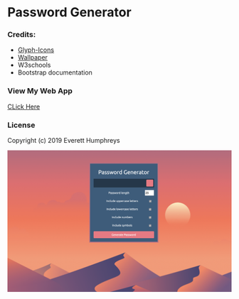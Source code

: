 # Password Generator

### Credits:
* [Glyph-Icons](https://www.glyphicons.com/)
* [Wallpaper](https://wallpapersden.com/desert-sun-day-minimalism-wallpaper/2932x2932/)
* W3schools
* Bootstrap documentation

### View My Web App
[CLick Here](https://everetthumphreys.github.io/password-generator/)

### License
Copyright (c) 2019 Everett Humphreys

![Screenshot](https://raw.githubusercontent.com/everetthumphreys/password-generator/master/assets/Screen%20Shot%202019-12-17%20at%208.44.10%20PM.png)